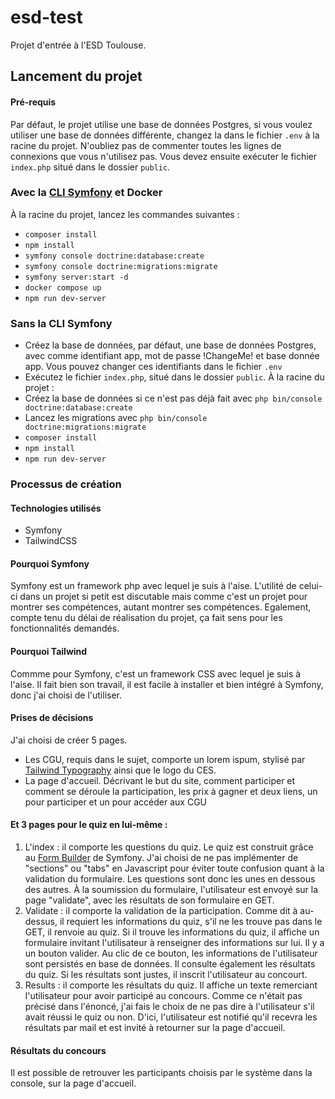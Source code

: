 # esd-test
Projet d'entrée à l'ESD Toulouse.

## Lancement du projet

#### Pré-requis
Par défaut, le projet utilise une base de données Postgres, si vous voulez utiliser une base de données différente, changez la dans le fichier `.env` à la racine du projet. N'oubliez pas de commenter toutes les lignes de connexions que vous n'utilisez pas.
Vous devez ensuite exécuter le fichier `index.php` situé dans le dossier `public`.

### Avec la [CLI Symfony](https://tailwindcss.com/docs/typography-plugin) et Docker
À la racine du projet, lancez les commandes suivantes :
- `composer install`
- `npm install`
- `symfony console doctrine:database:create`
- `symfony console doctrine:migrations:migrate`
- `symfony server:start -d`
- `docker compose up`
- `npm run dev-server`

### Sans la CLI Symfony
- Créez la base de données, par défaut, une base de données Postgres, avec comme identifiant app, mot de passe !ChangeMe! et base donnée app. Vous pouvez changer ces identifiants dans le fichier `.env`
- Exécutez le fichier `index.php`, situé dans le dossier `public`.
À la racine du projet :
- Créez la base de données si ce n'est pas déjà fait avec `php bin/console doctrine:database:create`
- Lancez les migrations avec `php bin/console doctrine:migrations:migrate`
- `composer install`
- `npm install`
- `npm run dev-server`

### Processus de création

#### Technologies utilisés
- Symfony
- TailwindCSS

#### Pourquoi Symfony
Symfony est un framework php avec lequel je suis à l'aise. L'utilité de celui-ci dans un projet si petit est discutable mais comme c'est un projet pour montrer ses compétences, autant montrer ses compétences. Egalement, compte tenu du délai de réalisation du projet, ça fait sens pour les fonctionnalités demandés.

#### Pourquoi Tailwind
Commme pour Symfony, c'est un framework CSS avec lequel je suis à l'aise. Il fait bien son travail, il est facile à installer et bien intégré à Symfony, donc j'ai choisi de l'utiliser.

#### Prises de décisions
J'ai choisi de créer 5 pages.

- Les CGU, requis dans le sujet, comporte un lorem ispum, stylisé par [Tailwind Typography](https://tailwindcss.com/docs/typography-plugin) ainsi que le logo du CES.
- La page d'accueil. Décrivant le but du site, comment participer et comment se déroule la participation, les prix à gagner et deux liens, un pour participer et un pour accéder aux CGU

#### Et 3 pages pour le quiz en lui-même :
1. L'index : il comporte les questions du quiz. Le quiz est construit grâce au [Form Builder](https://symfony.com/doc/current/forms.html) de Symfony. J'ai choisi de ne pas implémenter de "sections" ou "tabs" en Javascript pour éviter toute confusion quant à la validation du formulaire. Les questions sont donc les unes en dessous des autres. À la soumission du formulaire, l'utilisateur est envoyé sur la page "validate", avec les résultats de son formulaire en GET.
2. Validate : il comporte la validation de la participation. Comme dit à au-dessus, il requiert les informations du quiz, s'il ne les trouve pas dans le GET, il renvoie au quiz. Si il trouve les informations du quiz, il affiche un formulaire invitant l'utilisateur à renseigner des informations sur lui. Il y a un bouton valider. Au clic de ce bouton, les informations de l'utilisateur sont persistés en base de données. Il consulte également les résultats du quiz. Si les résultats sont justes, il inscrit l'utilisateur au concourt.
3. Results : il comporte les résultats du quiz. Il affiche un texte remerciant l'utilisateur pour avoir participé au concours. Comme ce n'était pas précisé dans l'énoncé, j'ai fais le choix de ne pas dire à l'utilisateur s'il avait réussi le quiz ou non. D'ici, l'utilisateur est notifié qu'il recevra les résultats par mail et est invité à retourner sur la page d'accueil.

#### Résultats du concours
Il est possible de retrouver les participants choisis par le système dans la console, sur la page d'accueil.
